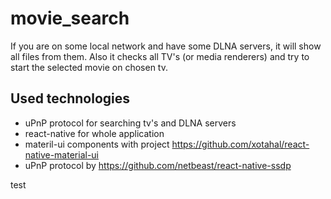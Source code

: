# movie_search
If you are on some local network and have some DLNA servers, it will show all files from them.
Also it checks all TV's (or media renderers) and try to start the selected movie on chosen tv.

## Used technologies
* uPnP protocol for searching tv's and DLNA servers
* react-native for whole application
* materil-ui components with project https://github.com/xotahal/react-native-material-ui
* uPnP protocol by https://github.com/netbeast/react-native-ssdp

test